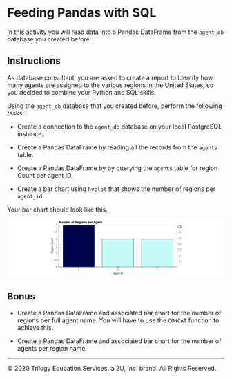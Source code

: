# Feeding Pandas with SQL

In this activity you will read data into a Pandas DataFrame from the `agent_db` database you created before.

## Instructions

As database consultant, you are asked to create a report to identify how many agents are assigned to the various regions in the United States, so you decided to combine your Python and SQL skills.

Using the `agent_db` database that you created before, perform the following tasks:

* Create a connection to the `agent_db` database on your local PostgreSQL instance.

* Create a Pandas DataFrame by reading all the records from the `agents` table.

* Create a Pandas DataFrame by by querying the `agents` table for region Count per agent ID.

* Create a bar chart using `hvplot` that shows the number of regions per `agent_id`.

Your bar chart should look like this.

![regions-per-agent](Images/regions-per-agent.png)

## Bonus

* Create a Pandas DataFrame and associated bar chart for the number of regions per full agent name. You will have to use the `CONCAT` function to achieve this.

* Create a Pandas DataFrame and associated bar chart for the number of agents per region name.

---

© 2020 Trilogy Education Services, a 2U, Inc. brand. All Rights Reserved.
